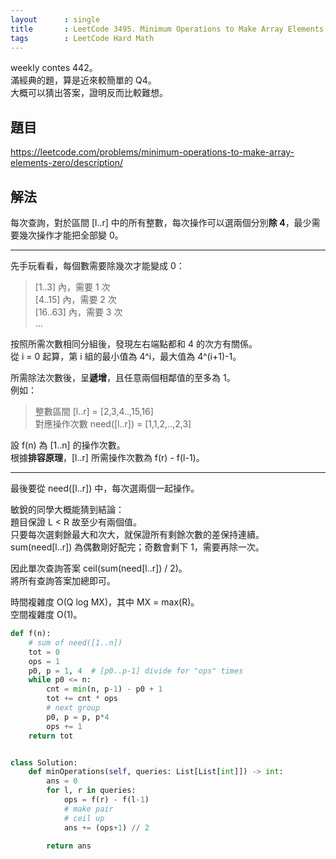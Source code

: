 ```yaml
---
layout      : single
title       : LeetCode 3495. Minimum Operations to Make Array Elements Zero
tags        : LeetCode Hard Math
---
```

weekly contes 442。  
滿經典的題，算是近來較簡單的 Q4。  
大概可以猜出答案，證明反而比較難想。  

## 題目

<https://leetcode.com/problems/minimum-operations-to-make-array-elements-zero/description/>

## 解法

每次查詢，對於區間 [l..r] 中的所有整數，每次操作可以選兩個分別**除 4**，最少需要幾次操作才能把全部變 0。  

---

先手玩看看，每個數需要除幾次才能變成 0：
> [1..3] 內，需要 1 次  
> [4..15] 內，需要 2 次  
> [16..63] 內，需要 3 次  
> ...

按照所需次數相同分組後，發現左右端點都和 4 的次方有關係。  
從 i = 0 起算，第 i 組的最小值為 4^i，最大值為 4^(i+1)-1。  

所需除法次數後，呈**遞增**，且任意兩個相鄰值的至多為 1。  
例如：  
> 整數區間 [l..r] = [2,3,4..,15,16]  
> 對應操作次數 need([l..r]) = [1,1,2,..,2,3]  

設 f(n) 為 [1..n] 的操作次數。  
根據**排容原理**，[l..r] 所需操作次數為 f(r) - f(l-1)。  

---

最後要從 need([l..r]) 中，每次選兩個一起操作。  

敏銳的同學大概能猜到結論：  
題目保證 L < R 故至少有兩個值。  
只要每次選剩餘最大和次大，就保證所有剩餘次數的差保持連續。  
sum(need[l..r]) 為偶數剛好配完；奇數會剩下 1，需要再除一次。  

因此單次查詢答案 ceil(sum(need[l..r]) / 2)。  
將所有查詢答案加總即可。  

時間複雜度 O(Q log MX)，其中 MX = max(R)。  
空間複雜度 O(1)。  

```python
def f(n):
    # sum of need([1..n])
    tot = 0
    ops = 1
    p0, p = 1, 4  # [p0..p-1] divide for "ops" times
    while p0 <= n:
        cnt = min(n, p-1) - p0 + 1
        tot += cnt * ops
        # next group
        p0, p = p, p*4
        ops += 1
    return tot


class Solution:
    def minOperations(self, queries: List[List[int]]) -> int:
        ans = 0
        for l, r in queries:
            ops = f(r) - f(l-1)
            # make pair
            # ceil up
            ans += (ops+1) // 2

        return ans
```
